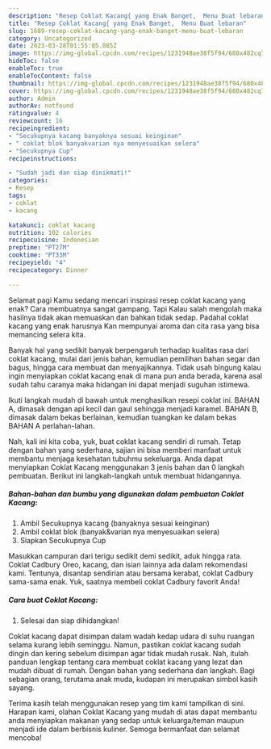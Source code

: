 ```yaml
---
description: "Resep Coklat Kacang{ yang Enak Banget,  Menu Buat lebaran"
title: "Resep Coklat Kacang{ yang Enak Banget,  Menu Buat lebaran"
slug: 1689-resep-coklat-kacang-yang-enak-banget-menu-buat-lebaran
category: Uncategorized
date: 2023-03-28T01:55:05.085Z
image: https://img-global.cpcdn.com/recipes/1231948ae38f5f94/680x482cq70/coklat-kacang-foto-resep-utama.jpg
hideToc: false
enableToc: true
enableTocContent: false
thumbnail: https://img-global.cpcdn.com/recipes/1231948ae38f5f94/680x482cq70/coklat-kacang-foto-resep-utama.jpg
cover: https://img-global.cpcdn.com/recipes/1231948ae38f5f94/680x482cq70/coklat-kacang-foto-resep-utama.jpg
author: Admin
authorAv: notfound
ratingvalue: 4
reviewcount: 16
recipeingredient:
- "Secukupnya kacang banyaknya sesuai keinginan"
- " coklat blok banyakvarian nya menyesuaikan selera"
- "Secukupnya Cup"
recipeinstructions:

- "Sudah jadi dan siap dinikmati!"
categories:
- Resep
tags:
- coklat
- kacang

katakunci: coklat kacang 
nutrition: 102 calories
recipecuisine: Indonesian
preptime: "PT27M"
cooktime: "PT33M"
recipeyield: "4"
recipecategory: Dinner

---
```



Selamat pagi Kamu sedang mencari inspirasi resep coklat kacang yang enak? Cara membuatnya sangat gampang. Tapi Kalau salah mengolah maka hasilnya tidak akan memuaskan dan bahkan tidak sedap. Padahal coklat kacang yang enak harusnya Kan mempunyai aroma dan cita rasa yang bisa memancing selera kita.


Banyak hal yang sedikit banyak berpengaruh terhadap kualitas rasa dari coklat kacang, mulai dari jenis bahan, kemudian pemilihan bahan segar dan bagus, hingga cara membuat dan menyajikannya. Tidak usah bingung kalau ingin menyiapkan coklat kacang enak di mana pun anda berada, karena asal sudah tahu caranya maka hidangan ini dapat menjadi suguhan istimewa.

Ikuti langkah mudah di bawah untuk menghasilkan resepi coklat ini. BAHAN A, dimasak dengan api kecil dan gaul sehingga menjadi karamel. BAHAN B, dimasak dalam bekas berlainan, kemudian tuangkan ke dalam bekas BAHAN A perlahan-lahan.


Nah, kali ini kita coba, yuk, buat coklat kacang sendiri di rumah. Tetap dengan bahan yang sederhana, sajian ini bisa memberi manfaat untuk membantu menjaga kesehatan tubuhmu sekeluarga. Anda dapat menyiapkan Coklat Kacang menggunakan 3 jenis bahan dan 0 langkah pembuatan. Berikut ini langkah-langkah untuk membuat hidangannya.

<!--inarticleads1-->

##### Bahan-bahan dan bumbu yang digunakan dalam pembuatan Coklat Kacang:

1. Ambil Secukupnya kacang (banyaknya sesuai keinginan)
1. Ambil  coklat blok (banyak&amp;varian nya menyesuaikan selera)
1. Siapkan Secukupnya Cup


Masukkan campuran dari terigu sedikit demi sedikit, aduk hingga rata. Coklat Cadbury Oreo, kacang, dan isian lainnya ada dalam rekomendasi kami. Tentunya, disantap sendirian atau bersama kerabat, coklat Cadbury sama-sama enak. Yuk, saatnya membeli coklat Cadbury favorit Anda! 

<!--inarticleads2-->

##### Cara buat Coklat Kacang:


1. Selesai dan siap dihidangkan!

Coklat kacang dapat disimpan dalam wadah kedap udara di suhu ruangan selama kurang lebih seminggu. Namun, pastikan coklat kacang sudah dingin dan kering sebelum disimpan agar tidak mudah rusak. Nah, itulah panduan lengkap tentang cara membuat coklat kacang yang lezat dan mudah dibuat di rumah. Dengan bahan yang sederhana dan langkah. Bagi sebagian orang, terutama anak muda, kudapan ini merupakan simbol kasih sayang. 

Terima kasih telah menggunakan resep yang tim kami tampilkan di sini. Harapan kami, olahan Coklat Kacang yang mudah di atas dapat membantu anda menyiapkan makanan yang sedap untuk keluarga/teman maupun menjadi ide dalam berbisnis kuliner. Semoga bermanfaat dan selamat mencoba!

